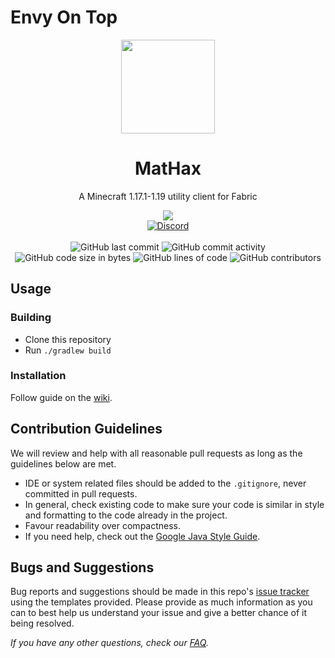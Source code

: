 # Envy On Top

<div align="center">
  <img src="https://mathaxclient.xyz/resources/images/icons/icon.png" width="150" height="150">
</div>

<h1 align="center">
  MatHax
</h1>

<p align="center">
    A Minecraft 1.17.1-1.19 utility client for Fabric
</p>

<div align="center">
    <a href="https://meteorclient.com"><img src="https://img.shields.io/badge/Meteor%20Client-Fork-e64c65"></a>
    <br>
    <a href="https://mathaxclient.xyz/Discord"><img src="https://img.shields.io/discord/823286525402939402?logo=discord" alt="Discord"/></a>
    <br><br>
    <img src="https://img.shields.io/github/last-commit/MatHax/MatHax-Client" alt="GitHub last commit"/>
    <img src="https://img.shields.io/github/commit-activity/w/MatHax/MatHax-Client" alt="GitHub commit activity"/>
    <br>
    <img src="https://img.shields.io/github/languages/code-size/MatHax-MatHax/Client" alt="GitHub code size in bytes"/>
    <img src="https://tokei.rs/b1/github/MatHax/MatHax-Client" alt="GitHub lines of code"/>
    <img src="https://img.shields.io/github/contributors/MatHax/MatHax-Client" alt="GitHub contributors"/>
</div>

## Usage

### Building
- Clone this repository
- Run `./gradlew build`

### Installation
Follow guide on the [wiki](https://github.com/MatHax/MatHax-Client/wiki/Installation).

## Contribution Guidelines

We will review and help with all reasonable pull requests as long as the guidelines below are met.

- IDE or system related files should be added to the `.gitignore`, never committed in pull requests.
- In general, check existing code to make sure your code is similar in style and formatting to the code already in the project.
- Favour readability over compactness.
- If you need help, check out the [Google Java Style Guide](https://google.github.io/styleguide/javaguide.html).

## Bugs and Suggestions
Bug reports and suggestions should be made in this repo's [issue tracker](https://github.com/MatHax/MatHax-Client/issues) using the templates provided. Please provide as much information as you can to best help us understand your issue and give a better chance of it being resolved.

*If you have any other questions, check our [FAQ](https://mathaxclient.xyz/FAQ).*
